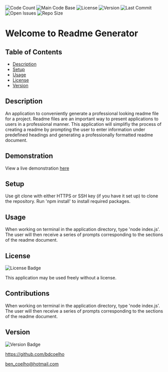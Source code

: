 
  ![Code Count](https://img.shields.io/github/languages/count/bdcoelho/readme-generator) 
  ![Main Code Base](https://img.shields.io/github/languages/top/bdcoelho/readme-generator) 
  ![License](https://img.shields.io/badge/license-None-blue) 
  ![Version](https://img.shields.io/badge/version-1.0-red) 
  ![Last Commit](https://img.shields.io/github/last-commit/bdcoelho/readme-generator) 
  ![Open Issues](https://img.shields.io/github/issues-raw/bdcoelho/readme-generator) 
  ![Repo Size](https://img.shields.io/github/repo-size/bdcoelho/readme-generator)

  # Welcome to Readme Generator


  ## Table of Contents

  * [Description](#Description)
  * [Setup](#Setup)
  * [Usage](#Usage)
  * [License](#License)
  * [Version](#Version)


  ## Description

  An application to conveniently generate a professional looking readme file for a project. Readme files are an important way to present applications to users in a professional manner. This application will simplifiy the process of creating a readme by prompting the user to enter information under predefined headings and generating a professionally formatted readme document.


  ## Demonstration

  View a live demonstration [here]("https://www.youtube.com/embed/zk3hq5gjibU")

  ## Setup

  Use git clone with either HTTPS or SSH key (if you have it set up) to clone the repository. Run 'npm install' to install required packages.


  ## Usage

  When working on terminal in the application directory, type 'node index.js'. The user will then receive a series of prompts corresponding to the sections of the readme document.


  ## License

  ![License Badge](https://img.shields.io/badge/license-None-blue)

  This application may be used freely without a license.

  ## Contributions

  When working on terminal in the application directory, type 'node index.js'. The user will then receive a series of prompts corresponding to the sections of the readme document.



  ## Version

  ![Version Badge](https://img.shields.io/badge/version-1.0-red)


  https://github.com/bdcoelho 

  ben_coelho@hotmail.com

  
